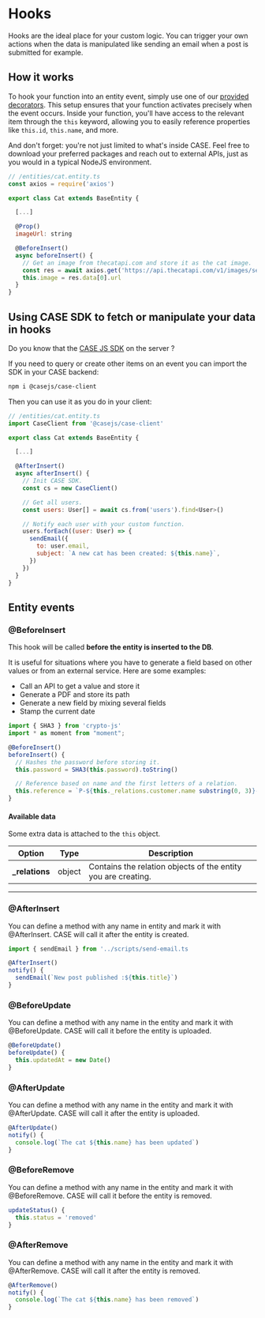 # Hooks

Hooks are the ideal place for your custom logic. You can trigger your own actions when the data is manipulated like sending an email when a post is submitted for example.

## How it works

To hook your function into an entity event, simply use one of our [provided decorators](hooks.md?id=entity-events). This setup ensures that your function activates precisely when the event occurs. Inside your function, you'll have access to the relevant item through the `this` keyword, allowing you to easily reference properties like `this.id`, `this.name`, and more.

And don't forget: you're not just limited to what's inside CASE. Feel free to download your preferred packages and reach out to external APIs, just as you would in a typical NodeJS environment.

```js
// /entities/cat.entity.ts
const axios = require('axios')

export class Cat extends BaseEntity {

  [...]

  @Prop()
  imageUrl: string

  @BeforeInsert()
  async beforeInsert() {
    // Get an image from thecatapi.com and store it as the cat image.
    const res = await axios.get('https://api.thecatapi.com/v1/images/search')
    this.image = res.data[0].url
  }
}
```

## Using CASE SDK to fetch or manipulate your data in hooks

Do you know that the [CASE JS SDK](connect.md) on the server ?

If you need to query or create other items on an event you can import the SDK in your CASE backend:

```bash
npm i @casejs/case-client
```

Then you can use it as you do in your client:

```js
// /entities/cat.entity.ts
import CaseClient from '@casejs/case-client'

export class Cat extends BaseEntity {

  [...]

  @AfterInsert()
  async afterInsert() {
    // Init CASE SDK.
    const cs = new CaseClient()

    // Get all users.
    const users: User[] = await cs.from('users').find<User>()

    // Notify each user with your custom function.
    users.forEach((user: User) => {
      sendEmail({
        to: user.email,
        subject: `A new cat has been created: ${this.name}`,
      })
    })
  }
}
```

## Entity events

### @BeforeInsert

This hook will be called **before the entity is inserted to the DB**.

It is useful for situations where you have to generate a field based on other values or from an external service. Here are some examples:

- Call an API to get a value and store it
- Generate a PDF and store its path
- Generate a new field by mixing several fields
- Stamp the current date

```js
import { SHA3 } from 'crypto-js'
import * as moment from "moment";

@BeforeInsert()
beforeInsert() {
  // Hashes the password before storing it.
  this.password = SHA3(this.password).toString()

  // Reference based on name and the first letters of a relation.
  this.reference = `P-${this._relations.customer.name substring(0, 3)}-${this.name.substring(0, 3)}`
}
```

#### Available data

Some extra data is attached to the `this` object.

| Option          | Type   | Description                                                   |
| --------------- | ------ | ------------------------------------------------------------- |
| **\_relations** | object | Contains the relation objects of the entity you are creating. |

---

### @AfterInsert

You can define a method with any name in entity and mark it with @AfterInsert. CASE will call it after the entity is created.

```js
import { sendEmail } from '../scripts/send-email.ts

@AfterInsert()
notify() {
  sendEmail(`New post published :${this.title}`)
}
```

### @BeforeUpdate

You can define a method with any name in the entity and mark it with @BeforeUpdate. CASE will call it before the entity is uploaded.

```js
@BeforeUpdate()
beforeUpdate() {
  this.updatedAt = new Date()
}
```

### @AfterUpdate

You can define a method with any name in the entity and mark it with @AfterUpdate. CASE will call it after the entity is uploaded.

```js
@AfterUpdate()
notify() {
  console.log(`The cat ${this.name} has been updated`)
}
```

### @BeforeRemove

You can define a method with any name in the entity and mark it with @BeforeRemove. CASE will call it before the entity is removed.

```js
updateStatus() {
  this.status = 'removed'
}
```

### @AfterRemove

You can define a method with any name in the entity and mark it with @AfterRemove. CASE will call it after the entity is removed.

```js
@AfterRemove()
notify() {
  console.log(`The cat ${this.name} has been removed`)
}
```
